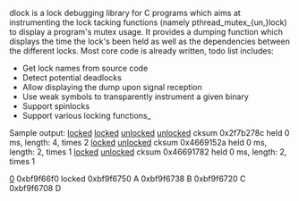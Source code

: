 dlock is a lock debugging library for C programs which aims at instrumenting the lock tacking functions (namely pthread\_mutex_{un,}lock) to display a program's mutex usage. It provides a dumping function which displays the time the lock's been held as well as the dependencies between the different locks.
Most core code is already written, todo list includes:
- Get lock names from source code
- Detect potential deadlocks
- Allow displaying the dump upon signal reception
- Use weak symbols to transparently instrument a given binary
- Support spinlocks
- Support various locking functions_


Sample output:
[locked](A.md) [locked](B.md) [unlocked](B.md) [unlocked](A.md)
cksum 0x2f7b278c                held 0 ms, length: 4, times 2
[locked](C.md) [unlocked](C.md)
cksum 0x4669152a                held 0 ms, length: 2, times 1
[locked](D.md) [unlocked](D.md)
cksum 0x46691782                held 0 ms, length: 2, times 1



[0](0.md)
0xbf9f66f0 locked
0xbf9f6750 A
0xbf9f6738 B
0xbf9f6720 C
0xbf9f6708 D

